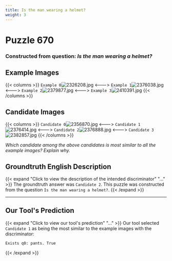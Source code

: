 ```yaml
---
title: Is the man wearing a helmet?
weight: 3
---
```


# Puzzle 670
### Constructed from question: _Is the man wearing a helmet?_


## Example Images
{{< columns >}}
`Example 0`![2326208.jpg](/gqa_images/2326208.jpg)
<--->
`Example 1`![2376038.jpg](/gqa_images/2376038.jpg)
<--->
`Example 2`![2379877.jpg](/gqa_images/2379877.jpg)
<--->
`Example 3`![2410391.jpg](/gqa_images/2410391.jpg)
{{< /columns >}}

## Candidate Images
{{< columns >}}
`Candidate 0`![2356870.jpg](/gqa_images/2356870.jpg)
<--->
`Candidate 1`![2376414.jpg](/gqa_images/2376414.jpg)
<--->
`Candidate 2`![2376888.jpg](/gqa_images/2376888.jpg)
<--->
`Candidate 3`![2382857.jpg](/gqa_images/2382857.jpg)
{{< /columns >}}

*Which candidate among the above candidates is most similar to all the example images? Explain why.*

## Groundtruth English Description

{{< expand "Click to view the description of the intended discriminator" "..." >}}
The groundtruth answer was `Candidate 2`. This puzzle was constructed from the question `Is the man wearing a helmet?`.
{{< /expand >}}

---

## Our Tool's Prediction

{{< expand "Click to view our tool's prediction" "..." >}}
Our tool selected `Candidate 1` as being the most similar to the example images with the discriminator:
```plaintext
Exists q0: pants. True
```
{{< /expand >}}
